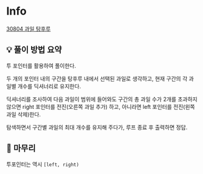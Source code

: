 # Info
[30804 과일 탕후루](https://www.acmicpc.net/problem/30804)

## 💡 풀이 방법 요약
투 포인터를 활용하여 풀이한다.

두 개의 포인터 내의 구간을 탕후루 내에서 선택된 과일로 생각하고, 현재 구간의 각 과일별 개수를 딕셔너리로 유지한다.

딕셔너리를 조사하여 다음 과일이 범위에 들어와도 구간의 총 과일 수가 2개를 초과하지 않으면 right 포인터를 전진(오른쪽 과일 추가) 하고, 아니라면 left 포인터를 전진(왼쪽 과일 삭제)한다.

탐색하면서 구간별 과일의 최대 개수를 유지해 주다가, 루프 종료 후 출력하면 정답.

## 🙂 마무리
투포인터는 역시 `[left, right)`
